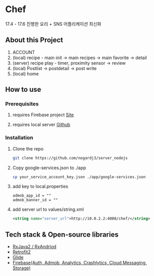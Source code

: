 # Chef

17.4 - 17.6 진행한 요리 + SNS 어플리케이션 최신화

## About this Project

1. ACCOUNT
3. (local) recipe - main init -> main recipes -> main favorite -> detail 
4. (server) recipe play - timer, proximity sensor -> review
5. (local) Postlist -> postdetail -> post write
6. (local) home

## How to use

### Prerequisites

1. requires Firebase project [Site](https://console.firebase.google.com/?hl=ko)

2. requires local server [Github](https://github.com/nogardj3/server_nodejs.git)

### Installation

1.  Clone the repo

    ```sh
    git clone https://github.com/nogardj3/server_nodejs
    ```

2.  Copy google-services.json to ./app

    ```sh
    cp your_service_account_key.json ./app/google-services.json
    ```

3.  add key to local.properties

    ```
    admob_app_id = ""
    admob_banner_id = ""
    ```

4.  add server url to values/string.xml

    ```xml
    <string name="server_url">http://10.0.2.2:4000/chef/</string>
    ```

## Tech stack & Open-source libraries

-   [RxJava2 / RxAndriod](http://reactivex.io/)
-   [Retrofit2](https://square.github.io/retrofit/)
-   [Glide](https://github.com/bumptech/glide)
-   [Firebase(Auth, Admob, Analytics, Crashlytics, Cloud Messaging, Storage)](https://firebase.google.com/docs?hl=ko)
